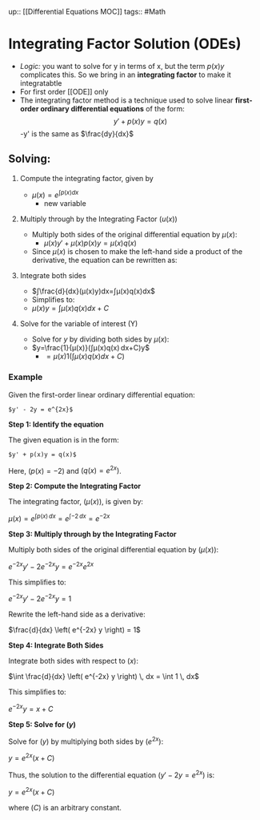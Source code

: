 up:: [[Differential Equations MOC]]
tags:: #Math
# Integrating Factor Solution (ODEs)
- *Logic:* you want to solve for y in terms of x, but the term $p(x)y$ complicates this. So we bring in an **integrating factor** to make it integratabtle 
- For first order [[ODE]] only
- The integrating factor method is a technique used to solve linear **first-order ordinary differential equations** of the form:
$$y′+p(x)y=q(x)$$
				-y' is the same as $\frac{dy}{dx}$
## Solving:
1) Compute the integrating factor, given by
	- $μ(x)=e^{∫p(x)dx}$
		- new variable
		
2) Multiply through by the Integrating Factor $(u(x))$
	- Multiply both sides of the original differential equation by $μ(x)$:
		- $μ(x)y′+μ(x)p(x)y=μ(x)q(x)$
	- Since $μ(x)$ is chosen to make the left-hand side a product of the derivative, the equation can be rewritten as:
	
3) Integrate both sides
	- $∫\frac{d}{dx}​(μ(x)y)dx=∫μ(x)q(x)dx$
	- Simplifies to:
	- $μ(x)y=∫μ(x)q(x)dx+C$
	
4) Solve for the variable of interest (Y)
	- Solve for $y$ by dividing both sides by $μ(x)$:
	- $y=\frac{1}{μ(x)}(∫μ(x)q(x) dx+C)y$
		- $=μ(x)1​(∫μ(x)q(x)dx+C)$

### Example

Given the first-order linear ordinary differential equation:

	$y' - 2y = e^{2x}$



**Step 1: Identify the equation**

The given equation is in the form:

	$y' + p(x)y = q(x)$

Here, $( p(x) = -2 )$ and $( q(x) = e^{2x} )$.



**Step 2: Compute the Integrating Factor**

The integrating factor, $( \mu(x) )$, is given by:

$\mu(x) = e^{\int p(x) \, dx} = e^{\int -2 \, dx} = e^{-2x}$



**Step 3: Multiply through by the Integrating Factor**

Multiply both sides of the original differential equation by $( \mu(x) )$:

$e^{-2x} y' - 2e^{-2x} y = e^{-2x} e^{2x}$

This simplifies to:

$e^{-2x} y' - 2e^{-2x} y = 1$

Rewrite the left-hand side as a derivative:

$\frac{d}{dx} \left( e^{-2x} y \right) = 1$



**Step 4: Integrate Both Sides**

Integrate both sides with respect to $( x )$:

$\int \frac{d}{dx} \left( e^{-2x} y \right) \, dx = \int 1 \, dx$

This simplifies to:

$e^{-2x} y = x + C$



**Step 5: Solve for $( y )$**

Solve for $( y )$ by multiplying both sides by $( e^{2x} )$:

$y = e^{2x} (x + C)$

Thus, the solution to the differential equation $( y' - 2y = e^{2x} )$ is:

$y = e^{2x} (x + C)$

where $( C )$ is an arbitrary constant.


